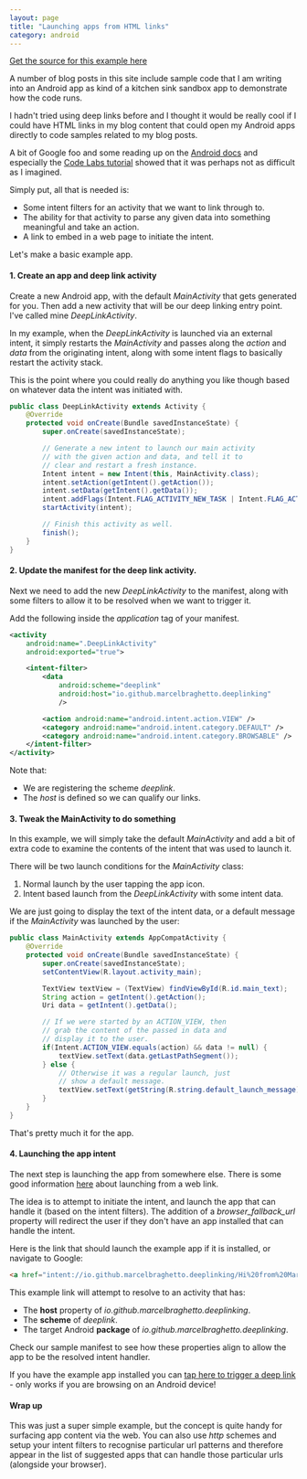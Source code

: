 ```yaml
---
layout: page
title: "Launching apps from HTML links"
category: android
---
```


[Get the source for this example here](https://github.com/MarcelBraghetto/BlogDemos/tree/master/DeepLinks)

A number of blog posts in this site include sample code that I am writing into an Android app as kind of a kitchen sink sandbox app to demonstrate how the code runs.

I hadn't tried using deep links before and I thought it would be really cool if I could have HTML links in my blog content that could open my Android apps directly to code samples related to my blog posts.

<!-- excerpt -->

A bit of Google foo and some reading up on the [Android docs](https://developer.android.com/training/app-indexing/deep-linking.html) and especially the [Code Labs tutorial](http://search-codelabs.appspot.com/codelabs/android-deep-linking) showed that it was perhaps not as difficult as I imagined.

Simply put, all that is needed is:

- Some intent filters for an activity that we want to link through to.
- The ability for that activity to parse any given data into something meaningful and take an action.
- A link to embed in a web page to initiate the intent.

Let's make a basic example app.

#### 1. Create an app and deep link activity

Create a new Android app, with the default *MainActivity* that gets generated for you. Then add a new activity that will be our deep linking entry point. I've called mine *DeepLinkActivity*.

In my example, when the *DeepLinkActivity* is launched via an external intent, it simply restarts the *MainActivity* and passes along the *action* and *data* from the originating intent, along with some intent flags to basically restart the activity stack.

This is the point where you could really do anything you like though based on whatever data the intent was initiated with.

```java
public class DeepLinkActivity extends Activity {
    @Override
    protected void onCreate(Bundle savedInstanceState) {
        super.onCreate(savedInstanceState);

        // Generate a new intent to launch our main activity
        // with the given action and data, and tell it to
        // clear and restart a fresh instance.
        Intent intent = new Intent(this, MainActivity.class);
        intent.setAction(getIntent().getAction());
        intent.setData(getIntent().getData());
        intent.addFlags(Intent.FLAG_ACTIVITY_NEW_TASK | Intent.FLAG_ACTIVITY_CLEAR_TASK);
        startActivity(intent);

        // Finish this activity as well.
        finish();
    }
}
```

#### 2. Update the manifest for the deep link activity.

Next we need to add the new *DeepLinkActivity* to the manifest, along with some filters to allow it to be resolved when we want to trigger it.

Add the following inside the *application* tag of your manifest.

```xml	
<activity
    android:name=".DeepLinkActivity"
    android:exported="true">

    <intent-filter>
        <data
            android:scheme="deeplink"
            android:host="io.github.marcelbraghetto.deeplinking"
            />

        <action android:name="android.intent.action.VIEW" />
        <category android:name="android.intent.category.DEFAULT" />
        <category android:name="android.intent.category.BROWSABLE" />
    </intent-filter>
</activity>
```

Note that:

- We are registering the scheme *deeplink*.
- The *host* is defined so we can qualify our links.

#### 3. Tweak the MainActivity to do something

In this example, we will simply take the default *MainActivity* and add a bit of extra code to examine the contents of the intent that was used to launch it.

There will be two launch conditions for the *MainActivity* class:

1. Normal launch by the user tapping the app icon.
2. Intent based launch from the *DeepLinkActivity* with some intent data.

We are just going to display the text of the intent data, or a default message if the *MainActivity* was launched by the user:

```java
public class MainActivity extends AppCompatActivity {
    @Override
    protected void onCreate(Bundle savedInstanceState) {
        super.onCreate(savedInstanceState);
        setContentView(R.layout.activity_main);

        TextView textView = (TextView) findViewById(R.id.main_text);
        String action = getIntent().getAction();
        Uri data = getIntent().getData();

        // If we were started by an ACTION_VIEW, then
        // grab the content of the passed in data and
        // display it to the user.
        if(Intent.ACTION_VIEW.equals(action) && data != null) {
            textView.setText(data.getLastPathSegment());
        } else {
            // Otherwise it was a regular launch, just
            // show a default message.
            textView.setText(getString(R.string.default_launch_message));
        }
    }
}
```

That's pretty much it for the app.

#### 4. Launching the app intent

The next step is launching the app from somewhere else. There is some good information [here](https://developer.chrome.com/multidevice/android/intents) about launching from a web link.

The idea is to attempt to initiate the intent, and launch the app that can handle it (based on the intent filters). The addition of a *browser\_fallback\_url* property will redirect the user if they don't have an app installed that can handle the intent.

Here is the link that should launch the example app if it is installed, or navigate to Google:

```html
<a href="intent://io.github.marcelbraghetto.deeplinking/Hi%20from%20Marcel%27s%20blog!#Intent;scheme=deeplink;package=io.github.marcelbraghetto.deeplinking;S.browser_fallback_url=https%3A%2F%2Fgoogle.com;end">Tap me to launch directly into the Android app</a>
```

This example link will attempt to resolve to an activity that has:

- The **host** property of *io.github.marcelbraghetto.deeplinking*.
- The **scheme** of *deeplink*.
- The target Android **package** of *io.github.marcelbraghetto.deeplinking*.

Check our sample manifest to see how these properties align to allow the app to be the resolved intent handler.

If you have the example app installed you can [tap here to trigger a deep link](intent://io.github.marcelbraghetto.deeplinking/Hi%20from%20Marcel%27s%20blog!#Intent;scheme=deeplink;package=io.github.marcelbraghetto.deeplinking;S.browser_fallback_url=https%3A%2F%2Fio.github.marcelbraghetto;end) - only works if you are browsing on an Android device!

#### Wrap up

This was just a super simple example, but the concept is quite handy for surfacing app content via the web. You can also use *http* schemes and setup your intent filters to recognise particular url patterns and therefore appear in the list of suggested apps that can handle those particular urls (alongside your browser).